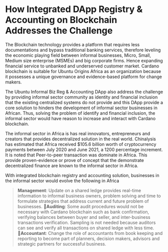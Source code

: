 # How Integrated DApp Registry & Accounting on Blockchain Addresses the Challenge 

The Blockchain technology provides a platform that requires less documentations and bypass traditional banking services, therefore leveling the economic playing field between informal businesses, Micro, Small, Medium size enterprise (MSMEs) and big corporate firms. Hence expanding financial service to unbanked and underserved customer market. Cardano blockchain is suitable for Ubuntu Origins Africa as an organization because it possesses a unique governance and evidence-based platform for change makers. 

The Ubuntu Informal Biz Reg & Accounting DApp also address the challenge by providing informal sector community as identity and financial inclusion that the existing centralized systems do not provide and this DApp provide a core solution to hinders the development of informal sector businesses in African. Thus, solving the problem of identify and financial inclusion, the informal sector would have reason to increase and interact with Cardano blockchain. 

The informal sector in Africa is has real innovators, entrepreneurs and creators that provides decentralized solution in the real world. Chinalysis has estimated that Africa received $105.6 billion worth of cryptocurrency payments between July 2020 and June 2021, a 1200 percentage increment. It is noted that Peer-to-peer transaction was dominate in Africa. This provide proven-evidence or prove of concept that the demonstrate decentralized finance are known to the informal sector in Africa.

With integrated blockchain registry and accounting solution, businesses in the informal sector would evolve the following in Africa
> **Management**: Update on a shared ledge provides real-time information to informal business owners, problem solving and time to formulate strategies that address current and future problem of businesses. 
> **Auditing**: Some audit procedures would not be necessary with Cardano blockchain such as bank confirmation, verifying balances between buyer and seller, and inter-business transactions verification. Sampling is not needed because auditors can see and verify all transactions on shared ledge with less time.
> **Accountant**: Change the role of accountants from book keeping and reporting to become part of planners, decision makers, advisors and strategic partners for successful business.
